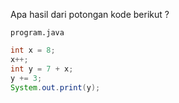 Apa hasil dari potongan kode berikut ?

`program.java`

```java
int x = 8;
x++;
int y = 7 + x;
y += 3;
System.out.print(y);
```
